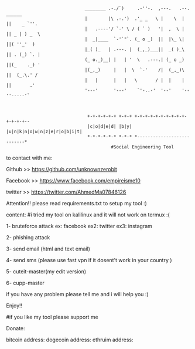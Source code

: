                                   ________ .-./`)     .-''-.  ,---.   .--. ______
                                  |        |\ .-.')  .'_ _   \ |    \  |  ||    _ `''.  
                                  |   .----'/ `-' \ / ( ` )   '|  ,  \ |  || _ | ) _  \ 
                                  |  _|____  `-'`"`. (_ o _)  ||  |\_ \|  ||( ''_'  )
                                  |_( )_   | .---. |  (_,_)___||  _( )_\  || . (_) `. | 
                                  (_ o._)__| |   | '  \   .---.| (_ o _)  ||(_    ._) ' 
                                  |(_,_)     |   |  \  `-'    /|  (_,_)\  ||  (_.\.' /  
                                  |   |      |   |   \       / |  |    |  ||       .'   
                                  '---'      '---'    `'-..-'  '--'    '--''-----'`     
                                                                

                                       
                                   +-+-+-+-+-+ +-+-+ +-+-+-+-+-+-+-+-+-+-+-+-+-+--
                                   |c|o|d|e|d| |b|y| |u|n|k|n|o|w|n|z|e|r|o|b|i|t|
                                   *-*-*-*-*-* *-*-* *---------------------------*
                                            #Social Engineering Tool




to contact with me:

Github >> https://github.com/unknownzerobit                                                                                           

Facebook >> https://www.facebook.com/empireisme10 

twitter >> https://twitter.com/AhmedMa07846126


Attention!!
please read requirements.txt to setup my tool :)

content:
#i tried my tool on kalilinux and it will not work on termux :(

1- bruteforce attack
ex: facebook
ex2: twitter
ex3: instagram

2- phishing attack

3- send email (html and text email)

4- send sms (please use fast vpn if it dosent't work in your country )

5- cuteit-master(my edit version)

6- cupp-master


if you have any problem please tell me and i will help you :)

Enjoy!!



#if you like my tool please support me

Donate:

bitcoin address:
dogecoin address:
ethruim address:
